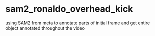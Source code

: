 # sam2_ronaldo_overhead_kick
using SAM2 from meta to annotate parts of initial frame and get entire object annotated throughout the video
